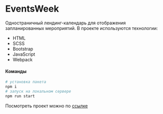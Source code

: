 # EventsWeek

Одностраничный лендинг-календарь для отображения запланированных мероприятий. 
В проекте используются технологии: 

* HTML
* SCSS
* Bootstrap
* JavaScript
* Webpack


#### Команды
```bash
# установка пакета
npm i
# запуск на локальном сервере
npm run start
```

Посмотреть проект можно по [ссылке](https://akvela.github.io/events-week)
